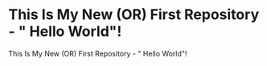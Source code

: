 # This Is My New (OR) First Repository - " Hello World"!
 This Is My New (OR) First Repository - " Hello World"!
